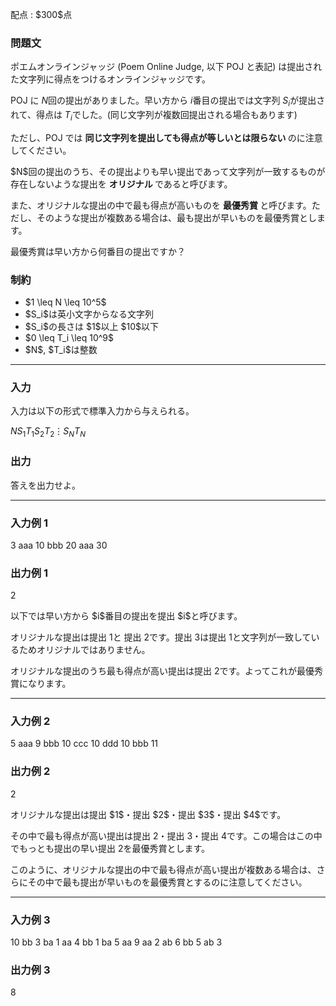 
<div>

<span>

<span>

<p>
配点 : $300$点
</p>

<div>

<section>

### **問題文**

<p>
ポエムオンラインジャッジ (Poem Online Judge, 以下 POJ と表記) は提出された文字列に得点をつけるオンラインジャッジです。

POJ に $N$回の提出がありました。早い方から $i$番目の提出では文字列 $S_i$が提出されて、得点は $T_i$でした。(同じ文字列が複数回提出される場合もあります)

ただし、POJ では 
<strong>
同じ文字列を提出しても得点が等しいとは限らない
</strong>
のに注意してください。
</p>

<p>
$N$回の提出のうち、その提出よりも早い提出であって文字列が一致するものが存在しないような提出を 
<strong>
オリジナル
</strong>
であると呼びます。

また、オリジナルな提出の中で最も得点が高いものを 
<strong>
最優秀賞
</strong>
と呼びます。ただし、そのような提出が複数ある場合は、最も提出が早いものを最優秀賞とします。
</p>

<p>
最優秀賞は早い方から何番目の提出ですか？
</p>

</section>

</div>

<div>

<section>

### **制約**

<ul>

<li>
$1 \leq N \leq 10^5$
</li>

<li>
$S_i$は英小文字からなる文字列
</li>

<li>
$S_i$の長さは $1$以上 $10$以下
</li>

<li>
$0 \leq T_i \leq 10^9$
</li>

<li>
$N$, $T_i$は整数
</li>

</ul>

</section>

</div>

---

<div>

<div>

<section>

### **入力**

<p>
入力は以下の形式で標準入力から与えられる。
</p>

<div>

$N$$S_1$$T_1$$S_2$$T_2$$\vdots$$S_N$$T_N$
</div>

</section>

</div>

<div>

<section>

### **出力**

<p>
答えを出力せよ。
</p>

</section>

</div>

</div>

---

<div>

<section>

### **入力例 1**

<div>

3
aaa 10
bbb 20
aaa 30

</div>

</section>

</div>

<div>

<section>

### **出力例 1**

<div>

2

</div>

<p>
以下では早い方から $i$番目の提出を提出 $i$と呼びます。

オリジナルな提出は提出 $1$と 提出 $2$です。提出 $3$は提出 $1$と文字列が一致しているためオリジナルではありません。

オリジナルな提出のうち最も得点が高い提出は提出 $2$です。よってこれが最優秀賞になります。
</p>

</section>

</div>

---

<div>

<section>

### **入力例 2**

<div>

5
aaa 9
bbb 10
ccc 10
ddd 10
bbb 11

</div>

</section>

</div>

<div>

<section>

### **出力例 2**

<div>

2

</div>

<p>
オリジナルな提出は提出 $1$・提出 $2$・提出 $3$・提出 $4$です。

その中で最も得点が高い提出は提出 $2$・提出 $3$・提出 $4$です。この場合はこの中でもっとも提出の早い提出 $2$を最優秀賞とします。

このように、オリジナルな提出の中で最も得点が高い提出が複数ある場合は、さらにその中で最も提出が早いものを最優秀賞とするのに注意してください。
</p>

</section>

</div>

---

<div>

<section>

### **入力例 3**

<div>

10
bb 3
ba 1
aa 4
bb 1
ba 5
aa 9
aa 2
ab 6
bb 5
ab 3

</div>

</section>

</div>

<div>

<section>

### **出力例 3**

<div>

8

</div>

</section>

</div>

</span>

</span>

</div>
